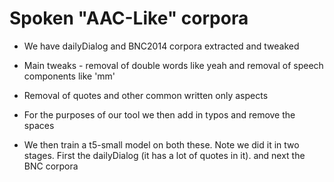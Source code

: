 # Spoken "AAC-Like" corpora 

- We have dailyDialog and BNC2014 corpora extracted and tweaked
- Main tweaks - removal of double words like yeah and removal of speech components like 'mm' 
- Removal of quotes and other common written only aspects
- For the purposes of our tool we then add in typos and remove the spaces


- We then train a t5-small model on both these. Note we did it in two stages. First the dailyDialog (it has a lot of quotes in it). and next the BNC corpora



